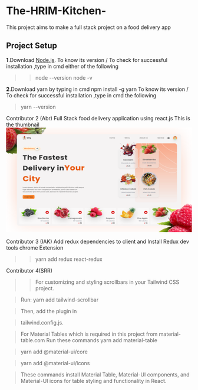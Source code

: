 # The-HRIM-Kitchen-

This project aims to make a full stack project on a food delivery app

## Project Setup

**1**.Download [Node.js](https://nodejs.org/en).
To know its version / To check for successful installation ,type in cmd
either of the following

> > node --version
> > node -v

**2**.Download yarn by typing in cmd
npm install -g yarn
To know its version / To check for successful installation ,type in cmd the following

> yarn --version

Contributor 2 (Abr)
Full Stack food delivery application using react.js
This is the thumbnail ![Image alt](https://github.com/abrarullahhaqqani/The-HRIM-Kitchen-/blob/main/snap.png?raw=true)

Contributor 3 (IAK) 
Add redux dependencies to client and Install Redux dev tools chrome Extension 
> > yarn add redux react-redux


Contributor 4(SRR)
> >For customizing and styling scrollbars in your Tailwind CSS project.

> Run: yarn add tailwind-scrollbar

> Then, add the plugin in

> tailwind.config.js.

>  For Material Tables which is required in this project from material-table.com Run these  commands
>  yarn add material-table

> yarn add @material-ui/core

> yarn add @material-ui/icons

>  These commands install Material Table, Material-UI components, and Material-UI icons for table styling and functionality in React.


